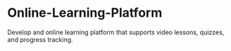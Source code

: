 # Online-Learning-Platform
Develop and online learning platform that supports video lessons, quizzes, and progress tracking.
